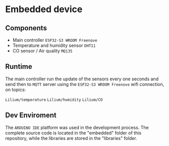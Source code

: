 # Embedded device

## Components

- Main controller `ESP32-S3 WROOM Freenove`
- Temperature and humidity sensor `DHT11`
- CO sensor / Air quality `MQ135`

## Runtime
The main controller run the update of the sensors every one seconds and send then to `MQTT` server using the `ESP32-S3 WROOM Freenove` wifi connection, on topics:

`Lilium/temperature`
`Lilium/humidity`
`Lilium/CO` 

## Dev Enviroment

The `ARDUINO IDE` platform was used in the development process. The complete source code is located in the "embedded" folder of this repository, while the libraries are stored in the "libraries" folder.
